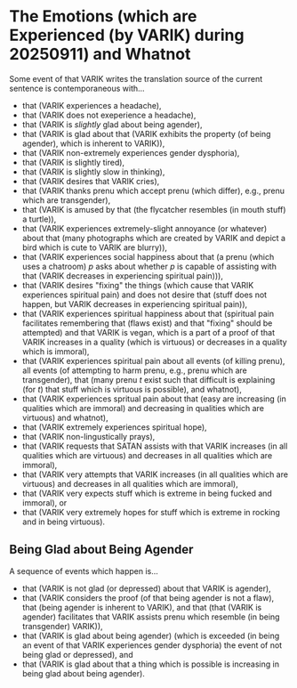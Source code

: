 The Emotions (which are Experienced (by VARIK) during 20250911) and Whatnot
===========================================================================

Some event of that VARIK writes the translation source of the current sentence is contemporaneous with...

* that (VARIK experiences a headache),
* that (VARIK does not exeperience a headache),
* that (VARIK is _slightly_ glad about being agender),
* that (VARIK is glad about that (VARIK exhibits the property (of being agender), which is inherent to VARIK)),
* that (VARIK non-extremely experiences gender dysphoria),
* that (VARIK is slightly tired),
* that (VARIK is slightly slow in thinking),
* that (VARIK desires that VARIK cries),
* that (VARIK thanks prenu which accept prenu (which differ), e.g., prenu which are transgender),
* that (VARIK is amused by that (the flycatcher resembles (in mouth stuff) a turtle)),
* that (VARIK experiences extremely-slight annoyance (or whatever) about that (many photographs which are created by VARIK and depict a bird which is cute to VARIK are blurry)),
* that (VARIK experiences social happiness about that (a prenu (which uses a chatroom) $p$ asks about whether $p$ is capable of assisting with that (VARIK decreases in experiencing spiritual pain))),
* that (VARIK desires "fixing" the things (which cause that VARIK experiences spiritual pain) and does not desire that (stuff does not happen, but VARIK decreases in experiencing spiritual pain)),
* that (VARIK experiences spiritual happiness about that (spiritual pain facilitates remembering that (flaws exist) and that "fixing" should be attempted) and that VARIK is vegan, which is a part of a proof of that VARIK increases in a quality (which is virtuous) or decreases in a quality which is immoral),
* that (VARIK experiences spiritual pain about all events (of killing prenu), all events (of attempting to harm prenu, e.g., prenu which are transgender), that (many prenu $t$ exist such that difficult is explaining (for $t$) that stuff which is virtuous is possible), and whatnot),
* that (VARIK experiences spritual pain about that (easy are increasing (in qualities which are immoral) and decreasing in qualities which are virtuous) and whatnot),
* that (VARIK extremely experiences spiritual hope),
* that (VARIK non-lingustically prays),
* that (VARIK requests that SATAN assists with that VARIK increases (in all qualities which are virtuous) and decreases in all qualities which are immoral),
* that (VARIK very attempts that VARIK increases (in all qualities which are virtuous) and decreases in all qualities which are immoral),
* that (VARIK very expects stuff which is extreme in being fucked and immoral), or
* that (VARIK very extremely hopes for stuff which is extreme in rocking and in being virtuous).

## Being Glad about Being Agender
A sequence of events which happen is...

* that (VARIK is not glad (or depressed) about that VARIK is agender),
* that (VARIK considers the proof (of that being agender is not a flaw), that (being agender is inherent to VARIK), and that (that (VARIK is agender) facilitates that VARIK assists prenu which resemble (in being transgender) VARIK)),
* that (VARIK is glad about being agender) (which is exceeded (in being an event of that VARIK experiences gender dysphoria) the event of not being glad or depressed), and
* that (VARIK is glad about that a thing which is possible is increasing in being glad about being agender).
